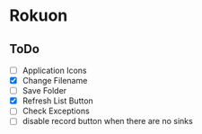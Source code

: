 # Rokuon

## ToDo

- [ ] Application Icons
- [x] Change Filename
- [ ] Save Folder
- [x] Refresh List Button
- [ ] Check Exceptions
- [ ] disable record button when there are no sinks
